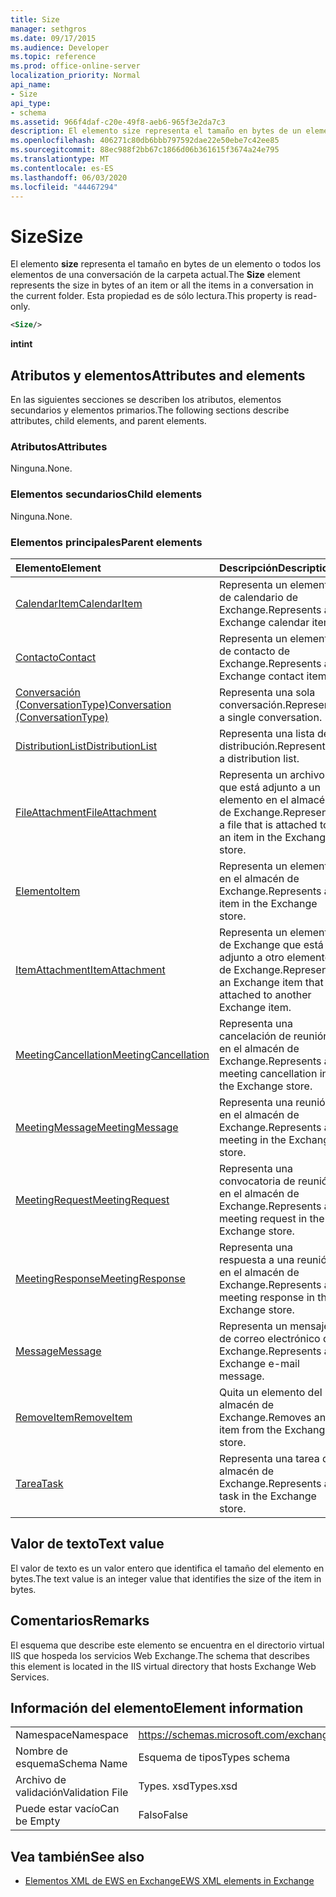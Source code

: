 ```yaml
---
title: Size
manager: sethgros
ms.date: 09/17/2015
ms.audience: Developer
ms.topic: reference
ms.prod: office-online-server
localization_priority: Normal
api_name:
- Size
api_type:
- schema
ms.assetid: 966f4daf-c20e-49f8-aeb6-965f3e2da7c3
description: El elemento size representa el tamaño en bytes de un elemento o todos los elementos de una conversación de la carpeta actual. Esta propiedad es de sólo lectura.
ms.openlocfilehash: 406271c80db6bbb797592dae22e50ebe7c42ee85
ms.sourcegitcommit: 88ec988f2bb67c1866d06b361615f3674a24e795
ms.translationtype: MT
ms.contentlocale: es-ES
ms.lasthandoff: 06/03/2020
ms.locfileid: "44467294"
---
```

# <a name="size"></a><span data-ttu-id="ae3f0-104">Size</span><span class="sxs-lookup"><span data-stu-id="ae3f0-104">Size</span></span>

<span data-ttu-id="ae3f0-105">El elemento **size** representa el tamaño en bytes de un elemento o todos los elementos de una conversación de la carpeta actual.</span><span class="sxs-lookup"><span data-stu-id="ae3f0-105">The **Size** element represents the size in bytes of an item or all the items in a conversation in the current folder.</span></span> <span data-ttu-id="ae3f0-106">Esta propiedad es de sólo lectura.</span><span class="sxs-lookup"><span data-stu-id="ae3f0-106">This property is read-only.</span></span> 
  
```XML
<Size/>
```

 <span data-ttu-id="ae3f0-107">**int**</span><span class="sxs-lookup"><span data-stu-id="ae3f0-107">**int**</span></span>
## <a name="attributes-and-elements"></a><span data-ttu-id="ae3f0-108">Atributos y elementos</span><span class="sxs-lookup"><span data-stu-id="ae3f0-108">Attributes and elements</span></span>

<span data-ttu-id="ae3f0-109">En las siguientes secciones se describen los atributos, elementos secundarios y elementos primarios.</span><span class="sxs-lookup"><span data-stu-id="ae3f0-109">The following sections describe attributes, child elements, and parent elements.</span></span>
  
### <a name="attributes"></a><span data-ttu-id="ae3f0-110">Atributos</span><span class="sxs-lookup"><span data-stu-id="ae3f0-110">Attributes</span></span>

<span data-ttu-id="ae3f0-111">Ninguna.</span><span class="sxs-lookup"><span data-stu-id="ae3f0-111">None.</span></span>
  
### <a name="child-elements"></a><span data-ttu-id="ae3f0-112">Elementos secundarios</span><span class="sxs-lookup"><span data-stu-id="ae3f0-112">Child elements</span></span>

<span data-ttu-id="ae3f0-113">Ninguna.</span><span class="sxs-lookup"><span data-stu-id="ae3f0-113">None.</span></span>
  
### <a name="parent-elements"></a><span data-ttu-id="ae3f0-114">Elementos principales</span><span class="sxs-lookup"><span data-stu-id="ae3f0-114">Parent elements</span></span>

|<span data-ttu-id="ae3f0-115">**Elemento**</span><span class="sxs-lookup"><span data-stu-id="ae3f0-115">**Element**</span></span>|<span data-ttu-id="ae3f0-116">**Descripción**</span><span class="sxs-lookup"><span data-stu-id="ae3f0-116">**Description**</span></span>|
|:-----|:-----|
|[<span data-ttu-id="ae3f0-117">CalendarItem</span><span class="sxs-lookup"><span data-stu-id="ae3f0-117">CalendarItem</span></span>](calendaritem.md) <br/> |<span data-ttu-id="ae3f0-118">Representa un elemento de calendario de Exchange.</span><span class="sxs-lookup"><span data-stu-id="ae3f0-118">Represents an Exchange calendar item.</span></span>  <br/> |
|[<span data-ttu-id="ae3f0-119">Contacto</span><span class="sxs-lookup"><span data-stu-id="ae3f0-119">Contact</span></span>](contact.md) <br/> |<span data-ttu-id="ae3f0-120">Representa un elemento de contacto de Exchange.</span><span class="sxs-lookup"><span data-stu-id="ae3f0-120">Represents an Exchange contact item.</span></span>  <br/> |
|[<span data-ttu-id="ae3f0-121">Conversación (ConversationType)</span><span class="sxs-lookup"><span data-stu-id="ae3f0-121">Conversation (ConversationType)</span></span>](conversation-conversationtype.md) <br/> |<span data-ttu-id="ae3f0-122">Representa una sola conversación.</span><span class="sxs-lookup"><span data-stu-id="ae3f0-122">Represents a single conversation.</span></span>  <br/> |
|[<span data-ttu-id="ae3f0-123">DistributionList</span><span class="sxs-lookup"><span data-stu-id="ae3f0-123">DistributionList</span></span>](distributionlist.md) <br/> |<span data-ttu-id="ae3f0-124">Representa una lista de distribución.</span><span class="sxs-lookup"><span data-stu-id="ae3f0-124">Represents a distribution list.</span></span>  <br/> |
|[<span data-ttu-id="ae3f0-125">FileAttachment</span><span class="sxs-lookup"><span data-stu-id="ae3f0-125">FileAttachment</span></span>](fileattachment.md) <br/> |<span data-ttu-id="ae3f0-126">Representa un archivo que está adjunto a un elemento en el almacén de Exchange.</span><span class="sxs-lookup"><span data-stu-id="ae3f0-126">Represents a file that is attached to an item in the Exchange store.</span></span>  <br/> |
|[<span data-ttu-id="ae3f0-127">Elemento</span><span class="sxs-lookup"><span data-stu-id="ae3f0-127">Item</span></span>](item.md) <br/> |<span data-ttu-id="ae3f0-128">Representa un elemento en el almacén de Exchange.</span><span class="sxs-lookup"><span data-stu-id="ae3f0-128">Represents an item in the Exchange store.</span></span>  <br/> |
|[<span data-ttu-id="ae3f0-129">ItemAttachment</span><span class="sxs-lookup"><span data-stu-id="ae3f0-129">ItemAttachment</span></span>](itemattachment.md) <br/> |<span data-ttu-id="ae3f0-130">Representa un elemento de Exchange que está adjunto a otro elemento de Exchange.</span><span class="sxs-lookup"><span data-stu-id="ae3f0-130">Represents an Exchange item that is attached to another Exchange item.</span></span>  <br/> |
|[<span data-ttu-id="ae3f0-131">MeetingCancellation</span><span class="sxs-lookup"><span data-stu-id="ae3f0-131">MeetingCancellation</span></span>](meetingcancellation.md) <br/> |<span data-ttu-id="ae3f0-132">Representa una cancelación de reunión en el almacén de Exchange.</span><span class="sxs-lookup"><span data-stu-id="ae3f0-132">Represents a meeting cancellation in the Exchange store.</span></span>  <br/> |
|[<span data-ttu-id="ae3f0-133">MeetingMessage</span><span class="sxs-lookup"><span data-stu-id="ae3f0-133">MeetingMessage</span></span>](meetingmessage.md) <br/> |<span data-ttu-id="ae3f0-134">Representa una reunión en el almacén de Exchange.</span><span class="sxs-lookup"><span data-stu-id="ae3f0-134">Represents a meeting in the Exchange store.</span></span>  <br/> |
|[<span data-ttu-id="ae3f0-135">MeetingRequest</span><span class="sxs-lookup"><span data-stu-id="ae3f0-135">MeetingRequest</span></span>](meetingrequest.md) <br/> |<span data-ttu-id="ae3f0-136">Representa una convocatoria de reunión en el almacén de Exchange.</span><span class="sxs-lookup"><span data-stu-id="ae3f0-136">Represents a meeting request in the Exchange store.</span></span>  <br/> |
|[<span data-ttu-id="ae3f0-137">MeetingResponse</span><span class="sxs-lookup"><span data-stu-id="ae3f0-137">MeetingResponse</span></span>](meetingresponse.md) <br/> |<span data-ttu-id="ae3f0-138">Representa una respuesta a una reunión en el almacén de Exchange.</span><span class="sxs-lookup"><span data-stu-id="ae3f0-138">Represents a meeting response in the Exchange store.</span></span>  <br/> |
|[<span data-ttu-id="ae3f0-139">Message</span><span class="sxs-lookup"><span data-stu-id="ae3f0-139">Message</span></span>](message-ex15websvcsotherref.md) <br/> |<span data-ttu-id="ae3f0-140">Representa un mensaje de correo electrónico de Exchange.</span><span class="sxs-lookup"><span data-stu-id="ae3f0-140">Represents an Exchange e-mail message.</span></span>  <br/> |
|[<span data-ttu-id="ae3f0-141">RemoveItem</span><span class="sxs-lookup"><span data-stu-id="ae3f0-141">RemoveItem</span></span>](removeitem.md) <br/> |<span data-ttu-id="ae3f0-142">Quita un elemento del almacén de Exchange.</span><span class="sxs-lookup"><span data-stu-id="ae3f0-142">Removes an item from the Exchange store.</span></span>  <br/> |
|[<span data-ttu-id="ae3f0-143">Tarea</span><span class="sxs-lookup"><span data-stu-id="ae3f0-143">Task</span></span>](task.md) <br/> |<span data-ttu-id="ae3f0-144">Representa una tarea del almacén de Exchange.</span><span class="sxs-lookup"><span data-stu-id="ae3f0-144">Represents a task in the Exchange store.</span></span>  <br/> |
   
## <a name="text-value"></a><span data-ttu-id="ae3f0-145">Valor de texto</span><span class="sxs-lookup"><span data-stu-id="ae3f0-145">Text value</span></span>

<span data-ttu-id="ae3f0-146">El valor de texto es un valor entero que identifica el tamaño del elemento en bytes.</span><span class="sxs-lookup"><span data-stu-id="ae3f0-146">The text value is an integer value that identifies the size of the item in bytes.</span></span>
  
## <a name="remarks"></a><span data-ttu-id="ae3f0-147">Comentarios</span><span class="sxs-lookup"><span data-stu-id="ae3f0-147">Remarks</span></span>

<span data-ttu-id="ae3f0-148">El esquema que describe este elemento se encuentra en el directorio virtual IIS que hospeda los servicios Web Exchange.</span><span class="sxs-lookup"><span data-stu-id="ae3f0-148">The schema that describes this element is located in the IIS virtual directory that hosts Exchange Web Services.</span></span>
  
## <a name="element-information"></a><span data-ttu-id="ae3f0-149">Información del elemento</span><span class="sxs-lookup"><span data-stu-id="ae3f0-149">Element information</span></span>

|||
|:-----|:-----|
|<span data-ttu-id="ae3f0-150">Namespace</span><span class="sxs-lookup"><span data-stu-id="ae3f0-150">Namespace</span></span>  <br/> |https://schemas.microsoft.com/exchange/services/2006/types  <br/> |
|<span data-ttu-id="ae3f0-151">Nombre de esquema</span><span class="sxs-lookup"><span data-stu-id="ae3f0-151">Schema Name</span></span>  <br/> |<span data-ttu-id="ae3f0-152">Esquema de tipos</span><span class="sxs-lookup"><span data-stu-id="ae3f0-152">Types schema</span></span>  <br/> |
|<span data-ttu-id="ae3f0-153">Archivo de validación</span><span class="sxs-lookup"><span data-stu-id="ae3f0-153">Validation File</span></span>  <br/> |<span data-ttu-id="ae3f0-154">Types. xsd</span><span class="sxs-lookup"><span data-stu-id="ae3f0-154">Types.xsd</span></span>  <br/> |
|<span data-ttu-id="ae3f0-155">Puede estar vacío</span><span class="sxs-lookup"><span data-stu-id="ae3f0-155">Can be Empty</span></span>  <br/> |<span data-ttu-id="ae3f0-156">Falso</span><span class="sxs-lookup"><span data-stu-id="ae3f0-156">False</span></span>  <br/> |
   
## <a name="see-also"></a><span data-ttu-id="ae3f0-157">Vea también</span><span class="sxs-lookup"><span data-stu-id="ae3f0-157">See also</span></span>



- [<span data-ttu-id="ae3f0-158">Elementos XML de EWS en Exchange</span><span class="sxs-lookup"><span data-stu-id="ae3f0-158">EWS XML elements in Exchange</span></span>](ews-xml-elements-in-exchange.md)

